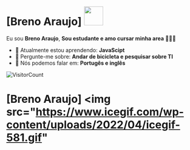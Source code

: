 # [Breno Araujo] <img src="https://media.tenor.com/-eSidCHMot4AAAAj/is-the-shadow.gif" width="50px">

Eu sou <strong>Breno Araujo</strong>, <strong>Sou estudante e amo cursar minha area</strong> 👨🏻‍💻 

- 🚀 Atualmente estou aprendendo: <strong>JavaScipt</strong> 
- 💬 Pergunte-me sobre: <strong>Andar de bicicleta e pesquisar sobre TI</strong>
- 📣 Nós podemos falar em: <strong>Portugês e inglês</strong>

![VisitorCount](https://profile-counter.glitch.me/{BrenolaKKJ}/count.svg)

# [Breno Araujo] <img src="https://www.icegif.com/wp-content/uploads/2022/04/icegif-581.gif"
